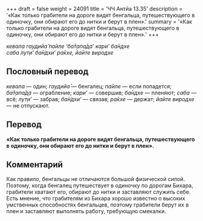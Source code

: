 +++
draft = false
weight = 24091
title = 'ЧЧ Антйа 13.35'
description = '«Как только грабители на дороге видят бенгальца, путешествующего в одиночку, они обирают его до нитки и берут в плен».'
summary = '«Как только грабители на дороге видят бенгальца, путешествующего в одиночку, они обирают его до нитки и берут в плен».'
+++

_кевала гауд̣ийа̄ па̄иле ‘ба̄т̣апа̄д̣а’ кари’ ба̄ндхе  
саба лут̣и’ ба̄н̇дхи’ ра̄кхе, йа̄ите виродхе_

## Пословный перевод

_кевала_ — один; _гауд̣ийа̄_ — бенгалец; _па̄иле_ — если попадется; _ба̄т̣апа̄д̣а_ — ограбление; _кари’_ — совершив; _ба̄ндхе_ — пленяют; _саба_ — всё; _лут̣и’_ — забрав; _ба̄н̇дхи’_ — связав; _ра̄кхе_ — держат; _йа̄ите_ _виродхе_ — не отпускают.

## Перевод

**«Как только грабители на дороге видят бенгальца, путешествующего в одиночку, они обирают его до нитки и берут в плен».**

## Комментарий

Как правило, бенгальцы не отличаются большой физической силой. Поэтому, когда бенгалец путешествует в одиночку по дорогам Бихара, грабители хватают его, обирают до нитки и заставляют служить себе. Есть мнение, что грабителям из Бихара хорошо известно о высоких умственных способностях бенгальцев, поэтому грабители берут их в плен и заставляют выполнять работу, требующую смекалки.

